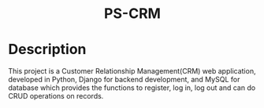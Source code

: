 <h1 align = "center" >PS-CRM<h1/>
  
# Description
This project is a Customer Relationship Management(CRM) web application, developed in Python, Django for backend development, and MySQL for database which provides the functions to register, log in, log out and can do CRUD operations on records.
